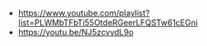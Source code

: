 - https://www.youtube.com/playlist?list=PLWMbTFbTi55OtdeRGeerLFQSTw61cEGni
- https://youtu.be/NJ5zcvvdL9o
